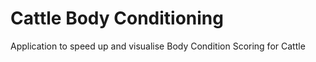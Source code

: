 Cattle Body Conditioning
===

Application to speed up and visualise Body Condition Scoring for Cattle
